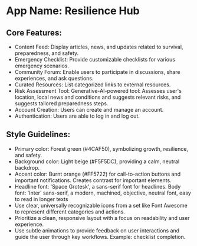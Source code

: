 # **App Name**: Resilience Hub

## Core Features:

- Content Feed: Display articles, news, and updates related to survival, preparedness, and safety.
- Emergency Checklist: Provide customizable checklists for various emergency scenarios.
- Community Forum: Enable users to participate in discussions, share experiences, and ask questions.
- Curated Resources: List categorized links to external resources.
- Risk Assessment Tool: Generative-AI-powered tool: Assesses user's location, local news and conditions and suggests relevant risks, and suggests tailored preparedness steps.
- Account Creation: Users can create and manage an account.
- Authentication: Users are able to log in and log out.

## Style Guidelines:

- Primary color: Forest green (#4CAF50), symbolizing growth, resilience, and safety.
- Background color: Light beige (#F5F5DC), providing a calm, neutral backdrop.
- Accent color: Burnt orange (#FF5722) for call-to-action buttons and important notifications. Creates contrast for important elements.
- Headline font: 'Space Grotesk', a sans-serif font for headlines. Body font: 'Inter' sans-serif, a modern, machined, objective, neutral font, easy to read in longer texts
- Use clear, universally recognizable icons from a set like Font Awesome to represent different categories and actions.
- Prioritize a clean, responsive layout with a focus on readability and user experience.
- Use subtle animations to provide feedback on user interactions and guide the user through key workflows. Example: checklist completion.